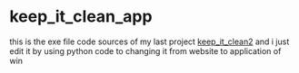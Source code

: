 # keep_it_clean_app
<h>this is the exe file code sources of my last project <a href="https://github.com/Mohamedboukerche22/keep_it_clean2">keep_it_clean2</a> and i just edit it by using python code to changing it from website to application of win <h>
